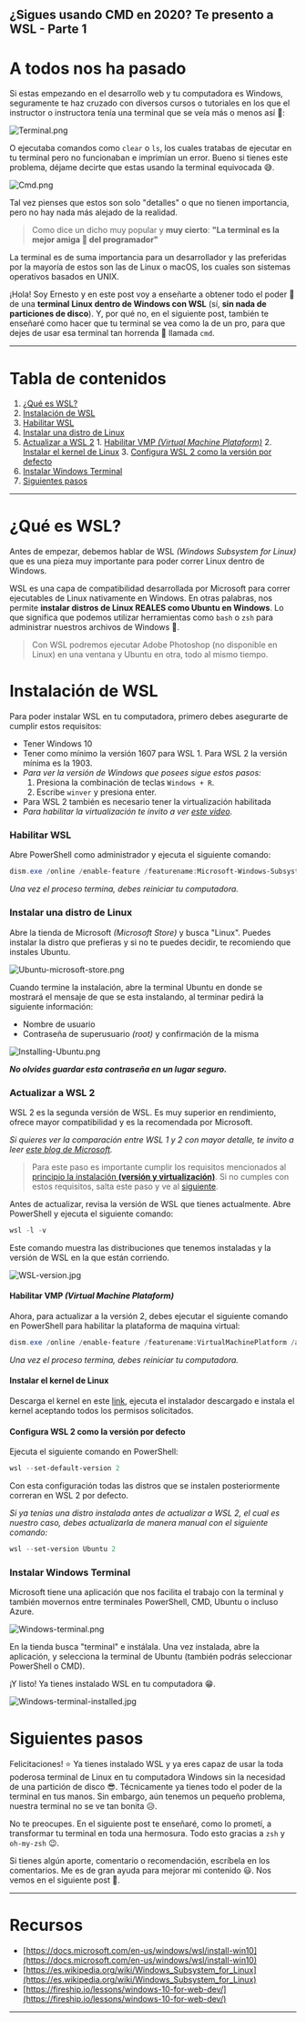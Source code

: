 ## ¿Sigues usando CMD en 2020? Te presento a WSL - Parte 1

# A todos nos ha pasado
Si estas empezando en el desarrollo web y tu computadora es Windows, seguramente te haz cruzado con diversos cursos o tutoriales en los que el instructor o instructora tenía una terminal que se veía más o menos así 🤩:

![Terminal.png](https://cdn.hashnode.com/res/hashnode/image/upload/v1603748720519/yfPQtr-1W.png)

O ejecutaba comandos como `clear` o `ls`, los cuales tratabas de ejecutar en tu terminal pero no funcionaban e imprimían un error. Bueno si tienes este problema, déjame decirte que estas usando la terminal equivocada 😅.

![Cmd.png](https://cdn.hashnode.com/res/hashnode/image/upload/v1603748851899/qS9v7N5il.png)

Tal vez pienses que estos son solo "detalles" o que no tienen importancia, pero no hay nada más alejado de la realidad.

>Como dice un dicho muy popular y **muy cierto**: **"La terminal es la mejor amiga 💙 del programador"**

La terminal es de suma importancia para un desarrollador y las preferidas por la mayoría de estos son las de Linux o macOS, los cuales son sistemas operativos basados en UNIX.

¡Hola! Soy Ernesto y en este post voy a enseñarte a obtener todo el poder 💪 de una **terminal Linux dentro de Windows con WSL** (sí, **sin nada de particiones de disco**). Y, por qué no, en el siguiente post, también te enseñaré como hacer que tu terminal se vea como la de un pro, para que dejes de usar esa terminal tan horrenda 🤢 llamada `cmd`.

---
# Tabla de contenidos
1. [¿Qué es WSL?](#que-es-wsl)
2. [Instalación de WSL](#instalacion-de-wsl)
  1. [Habilitar WSL](#habilitar-wsl)
  2. [Instalar una distro de Linux](#instalar-una-distro-de-linux)
  3. [Actualizar a WSL 2](#actualizar-a-wsl-2)
    1. [Habilitar VMP *(Virtual Machine Plataform)*](#habilitar-vmp-virtual-machine-plataform)
    2. [Instalar el kernel de Linux](#instalar-el-kernel-de-linux)
    3. [Configura WSL 2 como la versión por defecto](#configura-wsl-2-como-la-version-por-defecto)
  4. [Instalar Windows Terminal](#instalar-windows-terminal)
3. [Siguientes pasos](#siguientes-pasos)
---


# ¿Qué es WSL?
Antes de empezar, debemos hablar de WSL *(Windows Subsystem for Linux)* que es una pieza muy importante para poder correr Linux dentro de Windows.

WSL es una capa de compatibilidad desarrollada por Microsoft para correr ejecutables de Linux nativamente en Windows. En otras palabras, nos permite **instalar distros de Linux REALES como Ubuntu en Windows**. Lo que significa que podemos utilizar herramientas como `bash` o `zsh` para administrar nuestros archivos de Windows 🤯.

>Con WSL podremos ejecutar Adobe Photoshop (no disponible en Linux) en una ventana y Ubuntu en otra, todo al mismo tiempo.


# Instalación de WSL
Para poder instalar WSL en tu computadora, primero debes asegurarte de cumplir estos requisitos:
* Tener Windows 10
* Tener como mínimo la versión 1607 para WSL 1. Para WSL 2 la versión mínima es la 1903.
 * *Para ver la versión de Windows que posees sigue estos pasos:*
   1. Presiona la combinación de teclas `Windows + R`.
   2. Escribe `winver` y presiona enter.
* Para WSL 2 también es necesario tener la virtualización habilitada
 * *Para habilitar la virtualización te invito a ver [este video](https://www.youtube.com/watch?v=B1oCkcOHXPA&list=LL&index=12&ab_channel=%EA%A7%81Tut%E2%9C%BFsVicky34%EA%A7%82).*

### Habilitar WSL
Abre PowerShell como administrador y ejecuta el siguiente comando:
```powershell
dism.exe /online /enable-feature /featurename:Microsoft-Windows-Subsystem-Linux /all /norestart
```
*Una vez el proceso termina, debes reiniciar tu computadora.*

### Instalar una distro de Linux
Abre la tienda de Microsoft *(Microsoft Store)* y busca "Linux". Puedes instalar la distro que prefieras y si no te puedes decidir, te recomiendo que instales Ubuntu.

![Ubuntu-microsoft-store.png](https://cdn.hashnode.com/res/hashnode/image/upload/v1603759079236/WWDXckXTv.png)

Cuando termine la instalación, abre la terminal Ubuntu en donde se mostrará el mensaje de que se esta instalando, al terminar pedirá la siguiente información:
* Nombre de usuario
* Contraseña de superusuario *(root)* y confirmación de la misma


![Installing-Ubuntu.png](https://cdn.hashnode.com/res/hashnode/image/upload/v1603751635842/kyk9uQSJX.png)

***No olvides guardar esta contraseña en un lugar seguro.***

### Actualizar a WSL 2
WSL 2 es la segunda versión de WSL. Es muy superior en rendimiento, ofrece mayor compatibilidad y es la recomendada por Microsoft.

*Si quieres ver la comparación entre WSL 1 y 2 con mayor detalle, te invito a leer [este blog de Microsoft](https://docs.microsoft.com/en-us/windows/wsl/compare-versions).*

> Para este paso es importante cumplir los requisitos mencionados al [principio la instalación **(versión y virtualización)**](#instalacion-de-wsl). Si no cumples con estos requisitos, salta este paso y ve al [siguiente](#instalar-windows-terminal).

Antes de actualizar, revisa la versión de WSL que tienes actualmente. Abre PowerShell y ejecuta el siguiente comando:

```powershell
wsl -l -v
```

Este comando muestra las distribuciones que tenemos instaladas y la versión de WSL en la que están corriendo.

![WSL-version.jpg](https://cdn.hashnode.com/res/hashnode/image/upload/v1603753788729/tqP7rgcj9.jpeg)

#### Habilitar VMP *(Virtual Machine Plataform)*
Ahora, para actualizar a la versión 2, debes ejecutar el siguiente comando en PowerShell para habilitar la plataforma de maquina virtual:

```powershell
dism.exe /online /enable-feature /featurename:VirtualMachinePlatform /all /norestart
```

*Una vez el proceso termina, debes reiniciar tu computadora.*

#### Instalar el kernel de Linux
Descarga el kernel en este [link](https://wslstorestorage.blob.core.windows.net/wslblob/wsl_update_x64.msi), ejecuta el instalador descargado e instala el kernel aceptando todos los permisos solicitados.

#### Configura WSL 2 como la versión por defecto
Ejecuta el siguiente comando en PowerShell:

```powershell
wsl --set-default-version 2
```

Con esta configuración todas las distros que se instalen posteriormente correran en WSL 2 por defecto.

*Si ya tenías una distro instalada antes de actualizar a WSL 2, el cual es nuestro caso, debes actualizarla de manera manual con el siguiente comando:*

```powershell
wsl --set-version Ubuntu 2
```

### Instalar Windows Terminal
Microsoft tiene una aplicación que nos facilita el trabajo con la terminal y también movernos entre terminales PowerShell, CMD, Ubuntu o incluso Azure.

![Windows-terminal.png](https://cdn.hashnode.com/res/hashnode/image/upload/v1603754651476/ECEFKMVG9.png)

En la tienda busca "terminal" e instálala. Una vez instalada, abre la aplicación, y selecciona la terminal de Ubuntu (también podrás seleccionar PowerShell o CMD).

¡Y listo! Ya tienes instalado WSL en tu computadora 😁.


![Windows-terminal-installed.jpg](https://cdn.hashnode.com/res/hashnode/image/upload/v1603756300419/51SkhpkK-.jpeg)


# Siguientes pasos
Felicitaciones! ⭐ Ya tienes instalado WSL y ya eres capaz de usar la toda poderosa terminal de Linux en tu computadora Windows sin la necesidad de una partición de disco 😎. Técnicamente ya tienes todo el poder de la terminal en tus manos. Sin embargo, aún tenemos un pequeño problema, nuestra terminal no se ve tan bonita 😥.

No te preocupes. En el siguiente post te enseñaré, como lo prometí, a transformar tu terminal en toda una hermosura. Todo esto gracias a `zsh` y `oh-my-zsh` 😉.

Si tienes algún aporte, comentario o recomendación, escríbela en los comentarios. Me es de gran ayuda para mejorar mi contenido 😃. Nos vemos en el siguiente post 👋.

---
# Recursos
* [https://docs.microsoft.com/en-us/windows/wsl/install-win10](https://docs.microsoft.com/en-us/windows/wsl/install-win10)
* [https://es.wikipedia.org/wiki/Windows_Subsystem_for_Linux](https://es.wikipedia.org/wiki/Windows_Subsystem_for_Linux)
* [https://fireship.io/lessons/windows-10-for-web-dev/](https://fireship.io/lessons/windows-10-for-web-dev/)
---